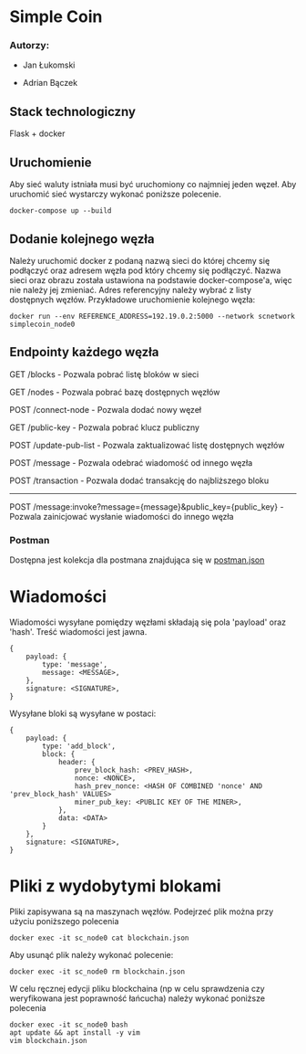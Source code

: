 # Simple Coin

### Autorzy:

- Jan Łukomski

- Adrian Bączek

## Stack technologiczny

Flask + docker

## Uruchomienie

Aby sieć waluty istniała musi być uruchomiony co najmniej jeden węzeł. Aby uruchomić sieć wystarczy wykonać poniższe polecenie.

```
docker-compose up --build
```

## Dodanie kolejnego węzła

Należy uruchomić docker z podaną nazwą sieci do której chcemy się podłączyć oraz adresem węzła pod który chcemy się podłączyć.
Nazwa sieci oraz obrazu została ustawiona na podstawie docker-compose'a, więc nie należy jej zmieniać. Adres referencyjny należy wybrać z listy dostępnych węzłów.
Przykładowe uruchomienie kolejnego węzła:

```
docker run --env REFERENCE_ADDRESS=192.19.0.2:5000 --network scnetwork simplecoin_node0
```

## Endpointy każdego węzła

GET /blocks - Pozwala pobrać listę bloków w sieci

GET /nodes - Pozwala pobrać bazę dostępnych węzłów

POST /connect-node - Pozwala dodać nowy węzeł

GET /public-key - Pozwala pobrać klucz publiczny

POST /update-pub-list - Pozwala zaktualizować listę dostępnych węzłów

POST /message - Pozwala odebrać wiadomość od innego węzła

POST /transaction - Pozwala dodać transakcję do najbliższego bloku

---

POST /message:invoke?message={message}&public_key={public_key} - Pozwala zainicjować wysłanie wiadomości do innego węzła

### Postman

Dostępna jest kolekcja dla postmana znajdująca się w [postman.json](postman.json)

# Wiadomości

Wiadomości wysyłane pomiędzy węzłami składają się pola 'payload' oraz 'hash'. Treść wiadomości jest jawna.

```
{
    payload: {
        type: 'message',
        message: <MESSAGE>,
    },
    signature: <SIGNATURE>,
}
```

Wysyłane bloki są wysyłane w postaci:

```
{
    payload: {
        type: 'add_block',
        block: {
            header: {
                prev_block_hash: <PREV_HASH>,
                nonce: <NONCE>,
                hash_prev_nonce: <HASH OF COMBINED 'nonce' AND 'prev_block_hash' VALUES>
                miner_pub_key: <PUBLIC KEY OF THE MINER>,
            },
            data: <DATA>
        }
    },
    signature: <SIGNATURE>,
}
```

# Pliki z wydobytymi blokami

Pliki zapisywana są na maszynach węzłów. Podejrzeć plik można przy użyciu poniższego polecenia

```
docker exec -it sc_node0 cat blockchain.json
```

Aby usunąć plik należy wykonać polecenie:

```
docker exec -it sc_node0 rm blockchain.json
```

W celu ręcznej edycji pliku blockchaina (np w celu sprawdzenia czy weryfikowana jest poprawność łańcucha) należy wykonać poniższe polecenia

```
docker exec -it sc_node0 bash
apt update && apt install -y vim
vim blockchain.json
```
